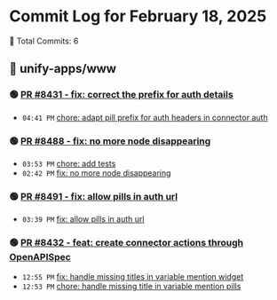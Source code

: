 # Commit Log for February 18, 2025

📝 Total Commits: 6

## 📁 unify-apps/www

### 🟢 [PR #8431 - fix: correct the prefix for auth details](https://github.com/unify-apps/www/pull/8431)

- `04:41 PM` [chore: adapt pill prefix for auth headers in connector auth](https://github.com/unify-apps/www/commit/b35b83d1f3b81c1135dff2b78bc56eb5ce6fc762)

### 🟢 [PR #8488 - fix: no more node disappearing](https://github.com/unify-apps/www/pull/8488)

- `03:53 PM` [chore: add tests](https://github.com/unify-apps/www/commit/8476d566d3e3427a1f2030302b297ab6371b4f26)
- `02:42 PM` [fix: no more node disappearing](https://github.com/unify-apps/www/commit/02bcda2ae84eb2c9a26f107dbb8f9682abfe00e4)

### 🟢 [PR #8491 - fix: allow pills in auth url](https://github.com/unify-apps/www/pull/8491)

- `03:39 PM` [fix: allow pills in auth url](https://github.com/unify-apps/www/commit/adf800b78de2bdfe6d1bf0457e6255d911f17b81)

### 🟢 [PR #8432 - feat: create connector actions through OpenAPISpec](https://github.com/unify-apps/www/pull/8432)

- `12:55 PM` [fix: handle missing titles in variable mention widget](https://github.com/unify-apps/www/commit/42523c9ca2b6e142fb23079080f54368c773c6b4)
- `12:53 PM` [chore: handle missing title in variable mention pills](https://github.com/unify-apps/www/commit/fd02dcea1702382d60bbd37791748e1d5250e6ed)


